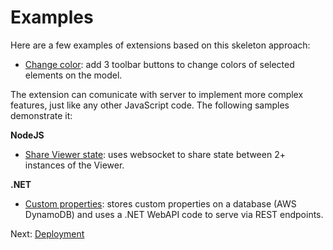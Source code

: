 # Examples

Here are a few examples of extensions based on this skeleton approach:

- [Change color](https://forge.autodesk.com/blog/happy-easter-setthemingcolor-model-material): add 3 toolbar buttons to change colors of selected elements on the model.

The extension can comunicate with server to implement more complex features, just like any other JavaScript code. The following samples demonstrate it:

**NodeJS**

- [Share Viewer state](https://forge.autodesk.com/blog/share-viewer-state-websockets): uses websocket to share state between 2+ instances of the Viewer.

**.NET**

- [Custom properties](https://forge.autodesk.com/blog/custom-properties-viewer-net-lambda-dynamodb): stores custom properties on a database (AWS DynamoDB) and uses a .NET WebAPI code to serve via REST endpoints. 

Next: [Deployment](deployment/)